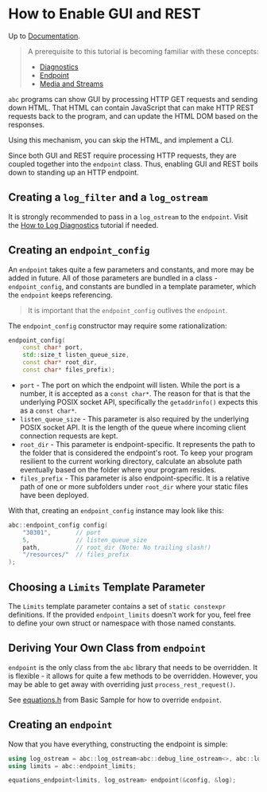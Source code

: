 # How to Enable GUI and REST

Up to [Documentation](../README.md).

> A prerequisite to this tutorial is becoming familiar with these concepts:
>- [Diagnostics](../concepts/diagnostics.md)
>- [Endpoint](../concepts/Endpoint.md)
>- [Media and Streams](../concepts/media_and_streams.md)

`abc` programs can show GUI by processing HTTP GET requests and sending down HTML.
That HTML can contain JavaScript that can make HTTP REST requests back to the program, and can update the HTML DOM based on the responses.

Using this mechanism, you can skip the HTML, and implement a CLI.

Since both GUI and REST require processing HTTP requests, they are coupled together into the `endpoint` class.
Thus, enabling GUI and REST boils down to standing up an HTTP endpoint.

## Creating a `log_filter` and a `log_ostream`
It is strongly recommended to pass in a `log_ostream` to the `endpoint`.
Visit the [How to Log Diagnostics](diagnostics.md) tutorial if needed.

## Creating an `endpoint_config`
An `endpoint` takes quite a few parameters and constants, and more may be added in future.
All of those parameters are bundled in a class - `endpoint_config`, and constants are bundled in a template parameter, which the `endpoint` keeps referencing.

> It is important that the `endpoint_config` outlives the `endpoint`. 

The `endpoint_config` constructor may require some rationalization:
``` c++
endpoint_config(
    const char* port,
    std::size_t listen_queue_size,
    const char* root_dir,
    const char* files_prefix);
```
- `port` - The port on which the endpoint will listen.
While the port is a number, it is accepted as a `const char*`.
The reason for that is that the underlying POSIX socket API, specifically the `getaddrinfo()` expects this as a `const char*`.
- `listen_queue_size` - This parameter is also required by the underlying POSIX socket API.
It is the length of the queue where incoming client connection requests are kept.
- `root_dir` - This parameter is endpoint-specific.
It represents the path to the folder that is considered the endpoint's root.
To keep your program resilient to the current working directory, calculate an absolute path eventually based on the folder where your program resides.
- `files_prefix` - This parameter is also endpoint-specific.
It is a relative path of one or more subfolders under `root_dir` where your static files have been deployed.

With that, creating an `endpoint_config` instance may look like this:
``` c++
abc::endpoint_config config(
    "30301",       // port
    5,             // listen_queue_size
    path,          // root_dir (Note: No trailing slash!)
    "/resources/"  // files_prefix
);
```

## Choosing a `Limits` Template Parameter
The `Limits` template parameter contains a set of `static constexpr` definitions.
If the provided `endpoint_limits` doesn't work for you, feel free to define your own struct or namespace with those named constants.

## Deriving Your Own Class from `endpoint`
`endpoint` is the only class from the `abc` library that needs to be overridden.
It is flexible - it allows for quite a few methods to be overridden.
However, you may be able to get away with overriding just `process_rest_request()`.

See [equations.h](../../samples/basic/equations.h) from Basic Sample for how to override `endpoint`.

## Creating an `endpoint`
Now that you have everything, constructing the endpoint is simple:
``` c++
using log_ostream = abc::log_ostream<abc::debug_line_ostream<>, abc::log_filter>;
using limits = abc::endpoint_limits;

equations_endpoint<limits, log_ostream> endpoint(&config, &log);
```
